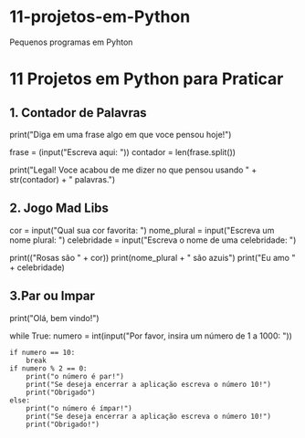 # 11-projetos-em-Python
Pequenos programas em Pyhton

# 11 Projetos em Python para Praticar

## 1. Contador de Palavras

print("Diga em uma frase algo em que voce pensou hoje!")

frase = (input("Escreva aqui: "))
contador = len(frase.split())

print("Legal! Voce acabou de me dizer no que pensou usando " + str(contador) + " palavras.")

## 2. Jogo Mad Libs

cor = input("Qual sua cor favorita: ")
nome_plural = input("Escreva um nome plural: ")
celebridade = input("Escreva o nome de uma celebridade: ")

print(("Rosas são " + cor))
print(nome_plural + " são azuis")
print("Eu amo " + celebridade)

## 3.Par ou Impar

print("Olá, bem vindo!")

while True:
    numero = int(input("Por favor, insira um número de 1 a 1000: "))
    
    if numero == 10:
        break
    if numero % 2 == 0:
        print("o número é par!")
        print("Se deseja encerrar a aplicação escreva o número 10!")
        print("Obrigado")
    else:
        print("o número é ímpar!")
        print("Se deseja encerrar a aplicação escreva o número 10!")
        print("Obrigado!")

